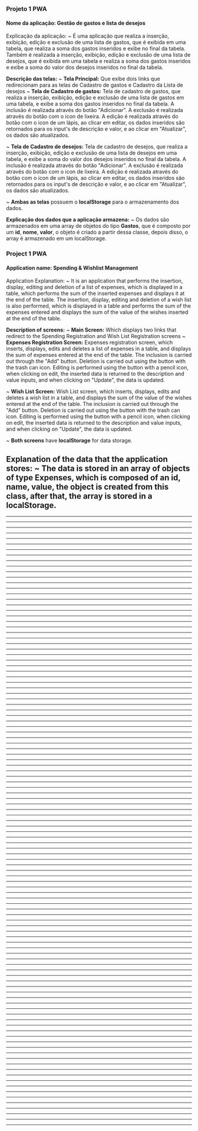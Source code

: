 ### Projeto 1 PWA
#### Nome da aplicação: Gestão de gastos e lista de desejos

Explicação da aplicação:
  ~ É uma aplicação que realiza a inserção, exibição, edição e exclusão de uma lista de gastos, que é exibida em uma tabela, que realiza a soma dos gastos inseridos e exibe no final da tabela. Também é realizada a inserção, exibição, edição e exclusão de uma lista de desejos, que é exibida em uma tabela e realiza a soma dos gastos inseridos e exibe a soma do valor dos desejos inseridos no final da tabela.

**Descrição das telas:**
  ~ **Tela Principal:** Que exibe dois links que redirecionam para as telas de Cadastro de gastos e Cadastro da Lista de desejos
  ~ **Tela de Cadastro de gastos:** Tela de cadastro de gastos, que realiza a inserção, exibição, edição e exclusão de uma lista de gastos em uma tabela, e exibe a soma dos gastos inseridos no final da tabela.
  A inclusão é realizada através do botão "Adicionar".
  A exclusão é realizada através do botão com o icon de lixeira.
  A edição é realizada através do botão com o icon de um lápis, ao clicar em editar, os dados inseridos são retornados para os input's de descrição e valor, e ao clicar em "Atualizar", os dados são atualizados.

  ~ **Tela de Cadastro de desejos:** Tela de cadastro de desejos, que realiza a inserção, exibição, edição e exclusão de uma lista de desejos em uma tabela, e exibe a soma do valor dos desejos inseridos no final da tabela.
  A inclusão é realizada através do botão "Adicionar".
  A exclusão é realizada através do botão com o icon de lixeira.
  A edição é realizada através do botão com o icon de um lápis, ao clicar em editar, os dados inseridos são retornados para os input's de descrição e valor, e ao clicar em "Atualizar", os dados são atualizados.

  ~ **Ambas as telas** possuem o **localStorage** para o armazenamento dos dados.

**Explicação dos dados que a aplicação armazena:**
  ~ Os dados são armazenados em uma array de objetos do tipo **Gastos**, que é composto por um **id**, **nome**, **valor**, o objeto é criado a partir dessa classe, depois disso, o array é armazenado em um localStorage.
  
### Project 1 PWA
#### Application name: Spending & Wishlist Management

Application Explanation:
  ~ It is an application that performs the insertion, display, editing and deletion of a list of expenses, which is displayed in a table, which performs the sum of the inserted expenses and displays it at the end of the table. The insertion, display, editing and deletion of a wish list is also performed, which is displayed in a table and performs the sum of the expenses entered and displays the sum of the value of the wishes inserted at the end of the table.

**Description of screens:**
  ~ **Main Screen:** Which displays two links that redirect to the Spending Registration and Wish List Registration screens
  ~ **Expenses Registration Screen:** Expenses registration screen, which inserts, displays, edits and deletes a list of expenses in a table, and displays the sum of expenses entered at the end of the table.
  The inclusion is carried out through the "Add" button.
  Deletion is carried out using the button with the trash can icon.
  Editing is performed using the button with a pencil icon, when clicking on edit, the inserted data is returned to the description and value inputs, and when clicking on "Update", the data is updated.

  ~ **Wish List Screen:** Wish List screen, which inserts, displays, edits and deletes a wish list in a table, and displays the sum of the value of the wishes entered at the end of the table.
  The inclusion is carried out through the "Add" button.
  Deletion is carried out using the button with the trash can icon.
  Editing is performed using the button with a pencil icon, when clicking on edit, the inserted data is returned to the description and value inputs, and when clicking on "Update", the data is updated.

  ~ **Both screens** have **localStorage** for data storage.

**Explanation of the data that the application stores:**
  ~ The data is stored in an array of objects of type **Expenses**, which is composed of an **id**, **name**, **value**, the object is created from this class, after that, the array is stored in a localStorage.
 -------------------------------------------------------------------
----  --------------------------------
----  -----------------------------------------------------
----------------------------- -------------------------------------
----  -----------------------------------
----  ----------------------------------------------------------------------
--------------------  ------------------------------------------------------
------------------------------------------------------------------------------------
  ------------------------------------------------------
------------------------  ------------------------------------------------------
---------------------------------------
  ---------------------------------------------------
  ------------------------------------
----  ------------------------------------------------------
----  -------------------------------------------------------------
----  -----------------------------------
----  --------------------------------------------------------------
--------------------  ------------------------------------------------------
-------------------------------------------
----  ------------------------------------------------------------------
--------------------  ------------------------------------------------------
---------------------------------------
  ----------------------------------------------------------------------
  -----------------------------------------------
------------------------------------------------------------------------
---------------------------------------------------
  ----------------------------------------------
  ------------------------------------------------
----  -------------------------------------------------------
----  --------------------------------------------------------
----  -----------------------------------
----  -------------------------------------------------------------
  ---------------------------  ---------------------------
---------------------------------------------
   --------------------------------------------------------------------
---------------------------------------
  -------------------------------------
----  ------------------------------------------------------------------------
---------------------------------------
  ------------------------------------ -----------------------------
----------------------------------------------------------------
---------------------  ------------------------------------------------------
---------------------------------------
  ---------------------------------------------------------------------
----  ---------------------------------------------------
----------  --------------------------------------------------
---------------------------------------
  --------------------------------------------------------------
------------------------------------------------------------------------
  ------------------------------------------------------
---------------------------------------
  ------------------------------------
----  ---------------------------------------
----  ------------------------------------------------------------------------
----  -----------------------------------
----  ------------------------------------------------
---------------------------------------
  ------------------------------------
----  ------------------------------------------------------
----  --------  -------------------------------------------------
---------------------------------------
  --------------------------------------------------------------
--------------  ---------------------------------------
  ------------------------------------------------------
---------------------------------------
  ------------------------------------
----  ------------------------------------------------------------
----  -----------------------------------------------------
----  --------------------------------------------------------------
---------------------------------------
  ------------------------------------
----  ------------------------------------------------------
----  --------------------------------------------------------------
----  -----------------------------------
----  -------------------------------------------------
---------------------------------------
  ------------------------------------
----  ------------------------------------------------------
----  ------------------------------------------------------------------------
----  -----------------------------------
---------------------------------------
  ------------------------------------
----  ------------------------------------------------------
----  ------------------------------------------------------------------------
----  -----------------------------------
----  ---------------------------------------
----  ---------------------------------------------------------
  ----------------------------------------------------
  ------------------------------------------------------
---------------------------------------
  ------------------------------------
----  ------------------------------------------------------
----  ------------------------------------------------------------------------
----  -----------------------------------
----  ---------------------------------------------
----  -----------------------------------
----  --------------------------------------------------------------
  ------------------------------------------------------
---------------------------------------
  -----------------------------------------------------------------
  ------------------------------------------------------
---------------------------------------
  ------------------------------------
----  ------------------------------------------------------
----  ------------------------------------------------------------
----  -----------------------------------
----  -------------------------------------------------------------
----  ------------------------------------------------------
----  ------------------------------------------------
----  -----------------------------------
----  ------------------------------------
---------------------------------------------------------
